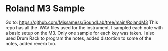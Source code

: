 
# Roland M3 Sample
Go to: https://github.com/Missamess/SoundLab/tree/main/RolandM3 This repo has all the .WAV files used for the instrument.
I sampled each note with a basic setup on the M3. Only one sample for each key was taken. I also used Drum Rack to program the notes, added distortion to some of the notes, added reverb too.